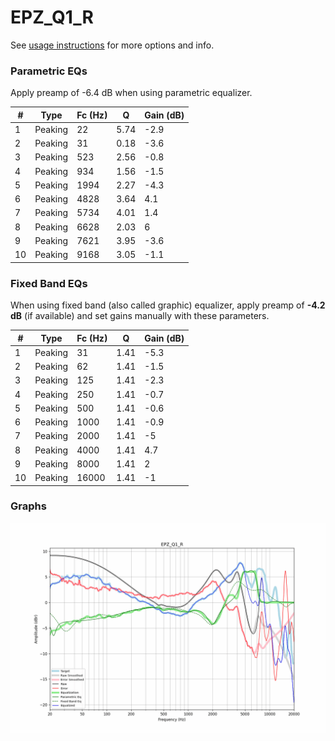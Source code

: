 # EPZ_Q1_R
See [usage instructions](https://github.com/jaakkopasanen/AutoEq#usage) for more options and info.

### Parametric EQs
Apply preamp of -6.4 dB when using parametric equalizer.

|   # | Type    |   Fc (Hz) |    Q |   Gain (dB) |
|-----|---------|-----------|------|-------------|
|   1 | Peaking |        22 | 5.74 |        -2.9 |
|   2 | Peaking |        31 | 0.18 |        -3.6 |
|   3 | Peaking |       523 | 2.56 |        -0.8 |
|   4 | Peaking |       934 | 1.56 |        -1.5 |
|   5 | Peaking |      1994 | 2.27 |        -4.3 |
|   6 | Peaking |      4828 | 3.64 |         4.1 |
|   7 | Peaking |      5734 | 4.01 |         1.4 |
|   8 | Peaking |      6628 | 2.03 |         6   |
|   9 | Peaking |      7621 | 3.95 |        -3.6 |
|  10 | Peaking |      9168 | 3.05 |        -1.1 |

### Fixed Band EQs
When using fixed band (also called graphic) equalizer, apply preamp of **-4.2 dB** (if available) and set gains manually with these parameters.

|   # | Type    |   Fc (Hz) |    Q |   Gain (dB) |
|-----|---------|-----------|------|-------------|
|   1 | Peaking |        31 | 1.41 |        -5.3 |
|   2 | Peaking |        62 | 1.41 |        -1.5 |
|   3 | Peaking |       125 | 1.41 |        -2.3 |
|   4 | Peaking |       250 | 1.41 |        -0.7 |
|   5 | Peaking |       500 | 1.41 |        -0.6 |
|   6 | Peaking |      1000 | 1.41 |        -0.9 |
|   7 | Peaking |      2000 | 1.41 |        -5   |
|   8 | Peaking |      4000 | 1.41 |         4.7 |
|   9 | Peaking |      8000 | 1.41 |         2   |
|  10 | Peaking |     16000 | 1.41 |        -1   |

### Graphs
![](./EPZ_Q1_R.png)
